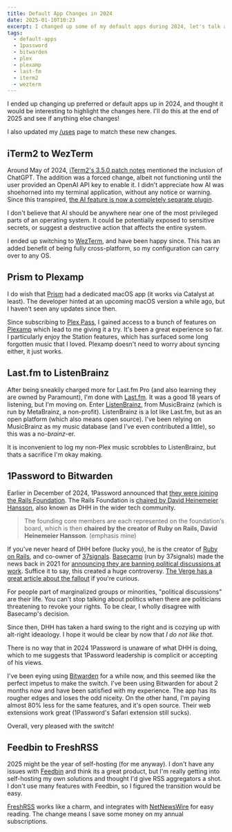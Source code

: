 ```yaml
---
title: Default App Changes in 2024
date: 2025-01-10T10:23
excerpt: I changed up some of my default apps during 2024, let's talk about that.
tags:
  - default-apps
  - 1password
  - bitwarden
  - plex
  - plexamp
  - last-fm
  - iterm2
  - wezterm
---
```


I ended up changing up preferred or default apps up in 2024, and thought it would be interesting to highlight the changes here. I'll do this at the end of 2025 and see if anything else changes!

I also updated my [/uses](/uses) page to match these new changes.

## iTerm2 to WezTerm

Around May of 2024, [iTerm2's 3.5.0 patch notes](https://iterm2.com/downloads/stable/iTerm2-3_5_0.changelog) mentioned the inclusion of ChatGPT. The addition was a forced change, albeit not functioning until the user provided an OpenAI API key to enable it. I didn't appreciate how AI was shoehorned into my terminal application, without any notice or warning. Since this transpired, [the AI feature is now a completely separate plugin](https://iterm2.com/ai-plugin.html).

I don't believe that AI should be anywhere near one of the most privileged parts of an operating system. It could be potentially exposed to sensitive secrets, or suggest a destructive action that affects the entire system.

I ended up switching to [WezTerm](https://wezfurlong.org/wezterm/index.html), and have been happy since. This has an added benefit of being fully cross-platform, so my configuration can carry over to any OS.

## Prism to Plexamp

I do wish that [Prism](https://prism-music.app/) had a dedicated macOS app (it works via Catalyst at least). The developer hinted at an upcoming macOS version a while ago, but I haven't seen any updates since then.

Since subscribing to [Plex Pass](https://www.plex.tv/plex-pass/), I gained access to a bunch of features on [Plexamp](https://www.plex.tv/plexamp/) which lead to me giving it a try. It's been a great experience so far. I particularly enjoy the Station features, which has surfaced some long forgotten music that I loved. Plexamp doesn't need to worry about syncing either, it just works.

## Last.fm to ListenBrainz

After being sneakily charged more for Last.fm Pro (and also learning they are owned by Paramount), I'm done with [Last.fm](https://www.last.fm). It was a good 18 years of listening, but I'm moving on. Enter [ListenBrainz](https://listenbrainz.org), from MusicBrainz (which is run by MetaBrainz, a non-profit). ListenBrainz is a lot like Last.fm, but as an open platform (which also means open source). I've been relying on MusicBrainz as my music database (and I've even contributed a little), so this was a no-_brainz_-er.

It is inconvenient to log my non-Plex music scrobbles to ListenBrainz, but thats a sacrifice I'm okay making.

## 1Password to Bitwarden

Earlier in December of 2024, 1Password announced that [they were joining the Rails Foundation](https://blog.1password.com/1password-joins-rails-foundation/). The Rails Foundation is [chaired by David Heinemeier Hansson](https://rubyonrails.org/2022/11/14/the-rails-foundation), also known as DHH in the wider tech community.

> The founding core members are each represented on the foundation’s board, which is then **chaired by the creator of Ruby on Rails, David Heinemeier Hansson**.
> (emphasis mine)

If you've never heard of DHH before (lucky you), he is the creator of [Ruby on Rails](https://rubyonrails.org/), and co-owner of [37signals](https://37signals.com/). [Basecamp](https://basecamp.com/) (run by 37signals) made the news back in 2021 for [announcing they are banning political discussions at work](https://world.hey.com/jason/changes-at-basecamp-7f32afc5). Suffice it to say, this created a huge controversy. [The Verge has a great article about the fallout](https://www.theverge.com/2021/4/27/22406673/basecamp-political-speech-policy-controversy) if you're curious.

For people part of marginalized groups or minorities, "political discussions" are their life. You can't stop talking about politics when there are politicians threatening to revoke your rights. To be clear, I wholly disagree with Basecamp's decision.

Since then, DHH has taken a hard swing to the right and is cozying up with alt-right ideaology. I hope it would be clear by now that _I do not like that_.

There is no way that in 2024 1Password is unaware of what DHH is doing, which to me suggests that 1Password leadership is complicit or accepting of his views.

I've been eying using [Bitwarden](https://bitwarden.com/) for a while now, and this seemed like the perfect impetus to make the switch. I've been using Bitwarden for about 2 months now and have been satisfied with my experience. The app has its rougher edges and loses the odd niceity. On the other hand, I'm paying almost 80% less for the same features, and it's open source. Their web extensions work great (1Password's Safari extension still sucks).

Overall, very pleased with the switch!

## Feedbin to FreshRSS

2025 might be the year of self-hosting (for me anyway). I don't have any issues with [Feedbin](https://feedbin.com/) and think its a great product, but I'm really getting into self-hosting my own solutions and thought I'd give RSS aggregators a shot. I don't use many features with Feedbin, so I figured the transition would be easy.

[FreshRSS](https://www.freshrss.org/) works like a charm, and integrates with [NetNewsWire](https://netnewswire.com/) for easy reading. The change means I save some money on my annual subscriptions.
